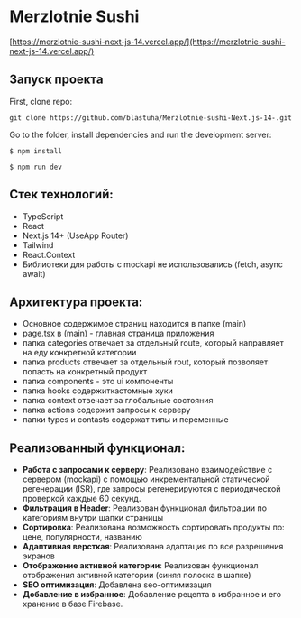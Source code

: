 # Merzlotnie Sushi

[https://merzlotnie-sushi-next-js-14.vercel.app/](https://merzlotnie-sushi-next-js-14.vercel.app/)

## Запуск проекта

First, clone repo:

`git clone https://github.com/blastuha/Merzlotnie-sushi-Next.js-14-.git`

Go to the folder, install dependencies and run the development server:

```
$ npm install

$ npm run dev

```

## Стек технологий:

- TypeScript
- React
- Next.js 14+ (UseApp Router)
- Tailwind
- React.Context
- Библиотеки для работы с mockapi не использовались (fetch, async await)

## Архитектура проекта:

- Основное содержимое страниц находится в папке (main)
- page.tsx в (main) - главная страница приложения
- папка categories отвечает за отдельный route, который направляет на еду конкретной категории
- папка products отвечает за отдельный rout, который позволяет попасть на конкретный продукт
- папка components - это ui компоненты
- папка hooks содержиткастомные хуки
- папка context отвечает за глобальные состояния
- папка actions содержит запросы к серверу
- папки types и contasts содержат типы и переменные

## Реализованный функционал:

- **Работа с запросами к серверу**: Реализовано взаимодействие с сервером (mockapi) с помощью инкрементальной статической регенерации (ISR), где запросы регенерируются с периодической проверкой каждые 60 секунд.
- **Фильтрация в Header**: Реализован функционал фильтрации по категориям внутри шапки страницы
- **Сортировка**: Реализована возможность сортировать продукты по: цене, популярности, названию
- **Адаптивная версткая**: Реализована адаптация по все разрешения экранов
- **Отображение активной категории**: Реализован функционал отображения активной категории (синяя полоска в шапке)
- **SEO оптимизация**: Добавлена seo-оптимизация
- **Добавление в избранное**: Добавление рецепта в избранное и его хранение в базе Firebase.
